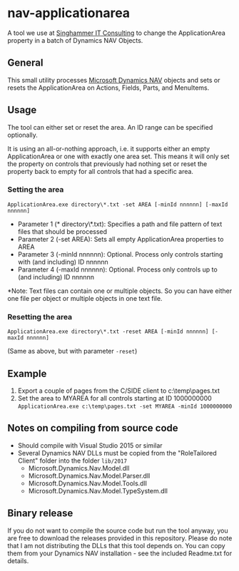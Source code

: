 # nav-applicationarea
A tool we use at [Singhammer IT Consulting](https://www.singhammer.com/) to change the ApplicationArea property in a batch of Dynamics NAV Objects.

## General
This small utility processes [Microsoft Dynamics NAV](https://www.microsoft.com/en-us/dynamics365/nav-overview) objects and sets or resets the ApplicationArea on Actions, Fields, Parts, and MenuItems.

## Usage
The tool can either set or reset the area. An ID range can be specified optionally.

It is using an all-or-nothing approach, i.e. it supports either an empty ApplicationArea or one with exactly one area set. This means it will only set the property on controls that previously had nothing set or reset the property back to empty for all controls that had a specific area.

### Setting the area
`ApplicationArea.exe directory\*.txt -set AREA [-minId nnnnnn] [-maxId nnnnnn]`

* Parameter 1 (* directory\\*.txt): Specifies a path and file pattern of text files that should be processed
* Parameter 2 (-set AREA): Sets all empty ApplicationArea properties to AREA
* Parameter 3 (-minId nnnnnn): Optional. Process only controls starting with (and including) ID nnnnnn
* Parameter 4 (-maxId nnnnnn): Optional. Process only controls up to (and including) ID nnnnnn

*Note: Text files can contain one or multiple objects. So you can have either one file per object or multiple objects in one text file.

### Resetting the area
`ApplicationArea.exe directory\*.txt -reset AREA [-minId nnnnnn] [-maxId nnnnnn]`

(Same as above, but with parameter `-reset`)

## Example

1. Export a couple of pages from the C/SIDE client to c:\temp\pages.txt
1. Set the area to MYAREA for all controls starting at ID 1000000000<br>
`ApplicationArea.exe c:\temp\pages.txt -set MYAREA -minId 1000000000`

## Notes on compiling from source code

* Should compile with Visual Studio 2015 or similar
* Several Dynamics NAV DLLs must be copied from the "RoleTailored Client" folder into the folder `lib/2017`
  * Microsoft.Dynamics.Nav.Model.dll
  * Microsoft.Dynamics.Nav.Model.Parser.dll
  * Microsoft.Dynamics.Nav.Model.Tools.dll
  * Microsoft.Dynamics.Nav.Model.TypeSystem.dll

## Binary release

If you do not want to compile the source code but run the tool anyway, you are free to download the releases provided in this repository. Please do note that I am not distributing the DLLs that this tool depends on. You can copy them from your Dynamics NAV installation - see the included Readme.txt for details.
